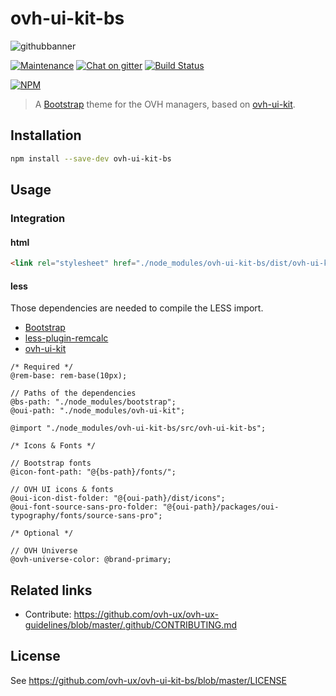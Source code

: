 # ovh-ui-kit-bs

![githubbanner](https://user-images.githubusercontent.com/3379410/27423240-3f944bc4-5731-11e7-87bb-3ff603aff8a7.png)

[![Maintenance](https://img.shields.io/maintenance/yes/2018.svg)]() [![Chat on gitter](https://img.shields.io/gitter/room/ovh/ux.svg)](https://gitter.im/ovh/ux) [![Build Status](https://travis-ci.org/ovh-ux/ovh-ui-kit-bs.svg)](https://travis-ci.org/ovh-ux/ovh-ui-kit-bs)

[![NPM](https://nodei.co/npm/ovh-ui-kit-bs.png?downloads=true&downloadRank=true&stars=true)](https://nodei.co/npm/ovh-ui-kit-bs/)

> A [Bootstrap](https://github.com/twbs/bootstrap) theme for the OVH managers, based on [ovh-ui-kit](https://github.com/ovh-ux/ovh-ui-kit).

## Installation

```bash
npm install --save-dev ovh-ui-kit-bs
```

## Usage

### Integration

#### html

```html
<link rel="stylesheet" href="./node_modules/ovh-ui-kit-bs/dist/ovh-ui-kit-bs.min.css">
```

#### less

Those dependencies are needed to compile the LESS import.

- [Bootstrap](https://github.com/twbs/bootstrap)
- [less-plugin-remcalc](https://github.com/ovh-ux/less-plugin-remcalc)
- [ovh-ui-kit](https://github.com/ovh-ux/ovh-ui-kit)

```less
/* Required */
@rem-base: rem-base(10px);

// Paths of the dependencies
@bs-path: "./node_modules/bootstrap";
@oui-path: "./node_modules/ovh-ui-kit";

@import "./node_modules/ovh-ui-kit-bs/src/ovh-ui-kit-bs";

/* Icons & Fonts */

// Bootstrap fonts
@icon-font-path: "@{bs-path}/fonts/";

// OVH UI icons & fonts
@oui-icon-dist-folder: "@{oui-path}/dist/icons";
@oui-font-source-sans-pro-folder: "@{oui-path}/packages/oui-typography/fonts/source-sans-pro";

/* Optional */

// OVH Universe
@ovh-universe-color: @brand-primary;
```

## Related links

 * Contribute: https://github.com/ovh-ux/ovh-ux-guidelines/blob/master/.github/CONTRIBUTING.md

## License

See https://github.com/ovh-ux/ovh-ui-kit-bs/blob/master/LICENSE
